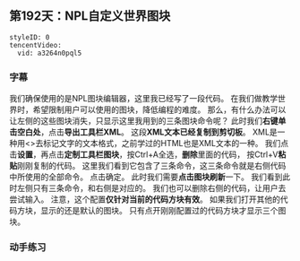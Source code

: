 ## 第192天：NPL自定义世界图块

```@TencentVideo
styleID: 0
tencentVideo:
  vid: a3264n0pql5

```


### 字幕

我们确保使用的是NPL图块编辑器，这里我已经写了一段代码。
在我们做教学世界时，希望限制用户可以使用的图块，降低编程的难度。
那么，有什么办法可以让左侧的这些图块消失，只显示这里我用到的三条图块命令呢？
此时我们**右键单击空白处**，点击**导出工具栏XML**。
这段**XML文本已经复制到剪切板**。
XML是一种用<>去标记文字的文本格式，之前学过的HTML也是XML文本的一种。
我们点击**设置**，再点击**定制工具栏图块**，按Ctrl+A全选，**删除**里面的代码，
按Ctrl+V**粘贴**刚刚复制的代码。
这里我们看到它包含了三条命令，这三条命令就是右侧代码中所使用的全部命令。
点击确定。
此时我们需要**点击图块刷新**一下。
我们看到此时左侧只有三条命令，和右侧是对应的。
我们也可以删除右侧的代码，让用户去尝试输入。
注意，这个配置**仅针对当前的代码方块有效**。
如果我们打开其他的代码方块，显示的还是默认的图块。
只有点开刚刚配置过的代码方块才显示三个图块。

### 动手练习
